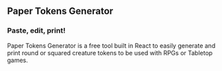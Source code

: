 
## Paper Tokens Generator

### Paste, edit, print!
Paper Tokens Generator is a free tool built in React to easily generate and print round or squared creature tokens to be used with RPGs or Tabletop games.
